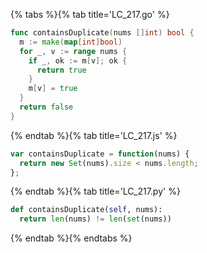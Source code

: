 {% tabs %}{% tab title='LC_217.go' %}

```go
func containsDuplicate(nums []int) bool {
  m := make(map[int]bool)
  for _, v := range nums {
    if _, ok := m[v]; ok {
      return true
    }
    m[v] = true
  }
  return false
}
```

{% endtab %}{% tab title='LC_217.js' %}

```js
var containsDuplicate = function(nums) {
  return new Set(nums).size < nums.length;
};
```

{% endtab %}{% tab title='LC_217.py' %}

```py
def containsDuplicate(self, nums):
  return len(nums) != len(set(nums))
```

{% endtab %}{% endtabs %}
